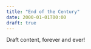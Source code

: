 ```yaml
---
title: "End of the Century"
date: 2000-01-01T00:00
draft: true
---
```


Draft content, forever and ever!
